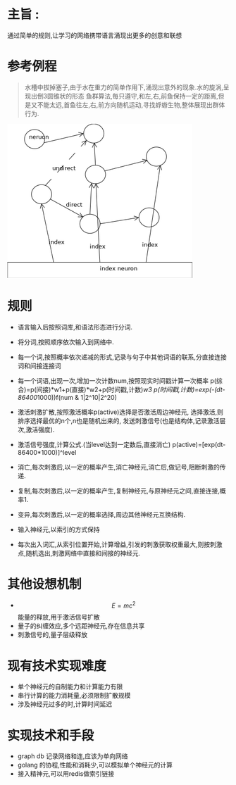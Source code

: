 # 主旨 : 
通过简单的规则,让学习的网络携带语言涌现出更多的创意和联想

# 参考例程
> 水槽中拔掉塞子,由于水在重力的简单作用下,涌现出意外的现象.水的旋涡,呈现出倒3圆锥状的形态
> 鱼群算法,每只遵守,和左,右,前鱼保持一定的距离,但是又不能太远,首鱼往左,右,前方向随机运动,寻找蜉蝣生物,整体展现出群体行为.

<script type="text/javascript"
src="http://cdn.mathjax.org/mathjax/latest/MathJax.js?config=TeX-AMS-MML_HTMLorMML">
</script>


![结构图](./src/neuron_structure.png)

# 规则
- 语言输入后按照词库,和语法形态进行分词.
- 将分词,按照顺序依次输入到网络中.
- 每一个词,按照概率依次递减的形式,记录与句子中其他词语的联系,分直接连接词和间接连接词
- 每一个词语,出现一次,增加一次计数num,按照现实时间戳计算一次概率
    p(综合)=p(间接)*w1+p(直接)*w2+p(时间戳,计数)*w3
    p(时间戳,计数)=exp(-(dt-86400*1000))f(num & 1|2^10|2^20)
- 激活刺激扩散,按照激活概率p(active)选择是否激活周边神经元,
    选择激活,则排序选择最优的n个,n也是随机出来的, 发送刺激信号(也是结构体,记录激活层次,激活强度).
- 激活信号强度,计算公式.(当level达到一定数后,直接消亡)
    p(active)=[exp(dt-86400*1000)]^level
- 消亡,每次刺激后,以一定的概率产生,消亡神经元,消亡后,做记号,阻断刺激的传递.
- 复制,每次刺激后,以一定的概率产生,复制神经元,与原神经元之间,直接连接,概率1.
- 变异,每次刺激后,以一定的概率选择,周边其他神经元互换结构.

- 输入神经元,以索引的方式保持
- 每次出入词汇,从索引位置开始,计算增益,引发的刺激获取权重最大,则按刺激点,随机选出,刺激网络中直接和间接的神经元.

# 其他设想机制
- $$E=mc^2$$ 能量的释放,用于激活信号扩散
- 量子的纠缠效应,多个远距神经元,存在信息共享
- 刺激信号的,量子层级释放

# 现有技术实现难度
- 单个神经元的自制能力和计算能力有限
- 串行计算的能力消耗量,必须限制扩散规模
- 涉及神经元过多的时,计算时间延迟

# 实现技术和手段
- graph db 记录网络和连,应该为单向网络
- golang 的协程,性能和消耗少,可以模拟单个神经元的计算
- 接入精神元,可以用redis做索引链接